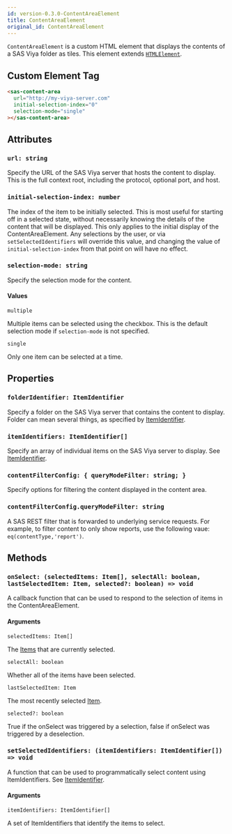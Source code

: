 ```yaml
---
id: version-0.3.0-ContentAreaElement
title: ContentAreaElement
original_id: ContentAreaElement
---
```


`ContentAreaElement` is a custom HTML element that displays the contents of a SAS Viya folder as tiles. This element extends <a target="_blank" href="https://developer.mozilla.org/en-US/docs/Web/API/HTMLElement">`HTMLElement`</a>.

## Custom Element Tag

```html
<sas-content-area
  url="http://my-viya-server.com"
  initial-selection-index="0"
  selection-mode="single"
></sas-content-area>
```

## Attributes

### `url: string`

Specify the URL of the SAS Viya server that hosts the content to display. This is the full context root, including the protocol,
optional port, and host.

### `initial-selection-index: number`

The index of the item to be initially selected. This is most useful for starting off in a selected state, without necessarily knowing the details of the content that will be displayed. This only applies to the initial display of the ContentAreaElement. Any selections by the user, or via `setSelectedIdentifiers` will override this value, and changing the value of `initial-selection-index` from that point on will have no effect.

### `selection-mode: string`

Specify the selection mode for the content.

#### Values

`multiple`

Multiple items can be selected using the checkbox. This is the default selection mode if `selection-mode` is not specified.

`single`

Only one item can be selected at a time.

## Properties
### `folderIdentifier: ItemIdentifier`

Specify a folder on the SAS Viya server that contains the content to display. Folder can mean several things, as specified by [ItemIdentifier](ItemIdentifier.md).

### `itemIdentifiers: ItemIdentifier[]`

Specify an array of individual items on the SAS Viya server to display. See [ItemIdentifier](ItemIdentifier.md).

### `contentFilterConfig: { queryModeFilter: string; }`

Specify options for filtering the content displayed in the content area.

### `contentFilterConfig.queryModeFilter: string`

A SAS REST filter that is forwarded to underlying service requests. For example, to filter content to only show reports, use the following vaue: `eq(contentType,'report')`.

## Methods
### `onSelect: (selectedItems: Item[], selectAll: boolean, lastSelectedItem: Item, selected?: boolean) => void`

A callback function that can be used to respond to the selection of items in the ContentAreaElement.

#### Arguments

`selectedItems: Item[]`

The [Items](Item.md) that are currently selected.

`selectAll: boolean`

Whether all of the items have been selected.

`lastSelectedItem: Item`

The most recently selected [Item](Item.md).

`selected?: boolean`

True if the onSelect was triggered by a selection, false if onSelect was triggered by a deselection.

### `setSelectedIdentifiers: (itemIdentifiers: ItemIdentifier[]) => void`

A function that can be used to programmatically select content using ItemIdentifiers. See [ItemIdentifier](ItemIdentifier.md).

#### Arguments

`itemIdentifiers: ItemIdentifier[]`

A set of ItemIdentifiers that identify the items to select.